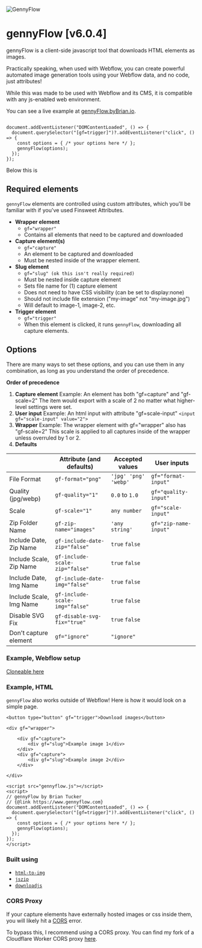 ![GennyFlow](https://uploads-ssl.webflow.com/60c4c4c98684b37e4da3dde8/63a5ed906f28b58ba94bcafe_github.jpg)

# gennyFlow [v6.0.4]

gennyFlow is a client-side javascript tool that downloads HTML elements as images.

Practically speaking, when used with Webflow, you can create powerful automated image generation tools using your Webflow data, and no code, just attributes!

While this was made to be used with Webflow and its CMS, it is compatible with any js-enabled web environment.

You can see a live example at [gennyFlow.byBrian.io](http://gennyflow.bybrian.io).

```

document.addEventListener("DOMContentLoaded", () => {
  document.querySelector("[gf=trigger]")?.addEventListener("click", () => {
    const options = { /* your options here */ };
    gennyFlow(options);
  });
});

```

Below this is

## Required elements

`gennyFlow` elements are controlled using custom attributes, which you'll be familiar with if you've used Finsweet Attributes.

- **Wrapper element**
  - `gf="wrapper"`
  - Contains all elements that need to be captured and downloaded
- **Capture element(s)**
  - `gf="capture"`
  - An element to be captured and downloaded
  - Must be nested inside of the wrapper element.
- **Slug element**
  - `gf="slug" (ok this isn't really required)`
  - Must be nested inside capture element
  - Sets file name for (1) capture element
  - Does not need to have CSS visibility (can be set to display:none)
  - Should not include file extension ("my-image" not "my-image.jpg")
  - Will default to image-1, image-2, etc.
- **Trigger element**
  - `gf="trigger"`
  - When this element is clicked, it runs `gennyFlow`, downloading all capture elements.

## Options

There are many ways to set these options, and you can use them in any combination, as long as you understand the order of precedence.

**Order of precedence**

1. **Capture element**
   Example: An element has both "gf=capture" and "gf-scale=2"
   The item would export with a scale of 2 no matter what higher-level settings were set.
2. **User input**
   Example: An html input with attribute "gf=scale-input"
   `<input gf="scale-input" value="2">`
3. **Wrapper**
   Example: The wrapper element with gf="wrapper" also has "gf-scale=2"
   This scale is applied to all captures inside of the wrapper unless overruled by 1 or 2.
4. **Defaults**

|                         | Attribute (and defaults)       | Accepted values      | User inputs           |
| ----------------------- | ------------------------------ | -------------------- | --------------------- |
| File Format             | `gf-format="png"`              | `'jpg' 'png' 'webp'` | `gf="format-input"`   |
| Quality (jpg/webp)      | `gf-quality="1"`               | `0.0` to `1.0`       | `gf="quality-input"`  |
| Scale                   | `gf-scale="1"`                 | `any number`         | `gf="scale-input"`    |
| Zip Folder Name         | `gf-zip-name="images"`         | `'any string'`       | `gf="zip-name-input"` |
| Include Date, Zip Name  | `gf-include-date-zip="false"`  | `true` `false`       |                       |
| Include Scale, Zip Name | `gf-include-scale-zip="false"` | `true` `false`       |                       |
| Include Date, Img Name  | `gf-include-date-img="false"`  | `true` `false`       |                       |
| Include Scale, Img Name | `gf-include-scale-img="false"` | `true` `false`       |                       |
| Disable SVG Fix         | `gf-disable-svg-fix="true"`    | `true` `false`       |                       |
| Don't capture element   | `gf="ignore"`                  | `"ignore"`           |                       |

### Example, Webflow setup

[Cloneable here](https://webflow.com/made-in-webflow/website/gennyflow-cloneable)

### Example, HTML

`gennyFlow` also works outside of Webflow! Here is how it would look on a simple page.

```
<button type="button" gf="trigger">Download images</button>

<div gf="wrapper">

    <div gf="capture">
        <div gf="slug">Example image 1</div>
    </div>
    <div gf="capture">
        <div gf="slug">Example image 2</div>
    </div>

</div>

<script src="gennyflow.js"></script>
<script>
// gennyFlow by Brian Tucker
// {@link https://www.gennyflow.com}
document.addEventListener("DOMContentLoaded", () => {
  document.querySelector("[gf=trigger]")?.addEventListener("click", () => {
    const options = { /* your options here */ };
    gennyFlow(options);
  });
});
</script>
```

### Built using

- [`html-to-img`](https://github.com/bubkoo/html-to-image)
- [`jszip`](https://github.com/Stuk/jszip)
- [`downloadjs`](https://github.com/rndme/download)

### CORS Proxy

If your capture elements have externally hosted images or css inside them, you will likely hit a [CORS](https://developer.mozilla.org/en-US/docs/Web/HTTP/CORS) error.

To bypass this, I recommend using a CORS proxy. You can find my fork of a Cloudflare Worker CORS proxy [here](https://github.com/briantuckerdesign/cors-proxy-worker/tree/main).
